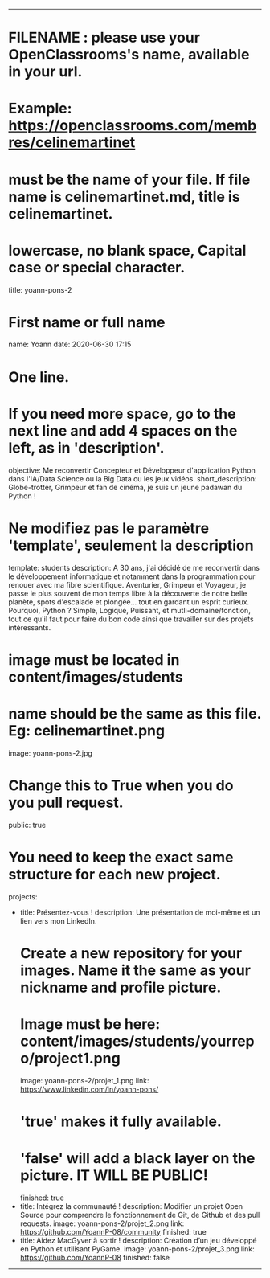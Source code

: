 ---

# FILENAME : please use your OpenClassrooms's name, available in your url.
# Example: https://openclassrooms.com/membres/celinemartinet
# must be the name of your file. If file name is celinemartinet.md, title is celinemartinet.
# lowercase, no blank space, Capital case or special character.
title: yoann-pons-2

# First name or full name
name: Yoann
date: 2020-06-30 17:15

# One line.
# If you need more space, go to the next line and add 4 spaces on the left, as in 'description'.
objective: Me reconvertir Concepteur et Développeur d'application Python dans l'IA/Data Science ou
    la Big Data ou les jeux vidéos.
short_description: Globe-trotter, Grimpeur et fan de cinéma, je suis un jeune padawan du Python !

# Ne modifiez pas le paramètre 'template', seulement la description
template: students
description:
    A 30 ans, j'ai décidé de me reconvertir dans le développement informatique et notamment dans la programmation pour renouer avec ma fibre scientifique. Aventurier, Grimpeur et Voyageur, je passe le plus souvent de mon temps libre à la découverte de notre belle planète, spots d'escalade et plongée... tout en gardant un esprit curieux. Pourquoi, Python ? Simple, Logique, Puissant, et mutli-domaine/fonction, tout ce qu'il faut pour faire du bon code ainsi que travailler sur des projets intéressants.

# image must be located in content/images/students
# name should be the same as this file. Eg: celinemartinet.png
image: yoann-pons-2.jpg

# Change this to True when you do you pull request.
public: true

# You need to keep the exact same structure for each new project.
projects:
  - title: Présentez-vous !
    description: Une présentation de moi-même et un lien vers mon LinkedIn.
    # Create a new repository for your images. Name it the same as your nickname and profile picture.
    # Image must be here: content/images/students/yourrepo/project1.png
    image: yoann-pons-2/projet_1.png
    link: https://www.linkedin.com/in/yoann-pons/
    # 'true' makes it fully available.
    # 'false' will add a black layer on the picture. IT WILL BE PUBLIC!
    finished: true
  - title: Intégrez la communauté !
    description: Modifier un projet Open Source pour comprendre le fonctionnement de Git, de Github et des pull requests. 
    image: yoann-pons-2/projet_2.png
    link: https://github.com/YoannP-08/community
    finished: true
  - title: Aidez MacGyver à sortir !
    description: Création d’un jeu développé en Python et utilisant PyGame.
    image: yoann-pons-2/projet_3.png
    link: https://github.com/YoannP-08
    finished: false
---